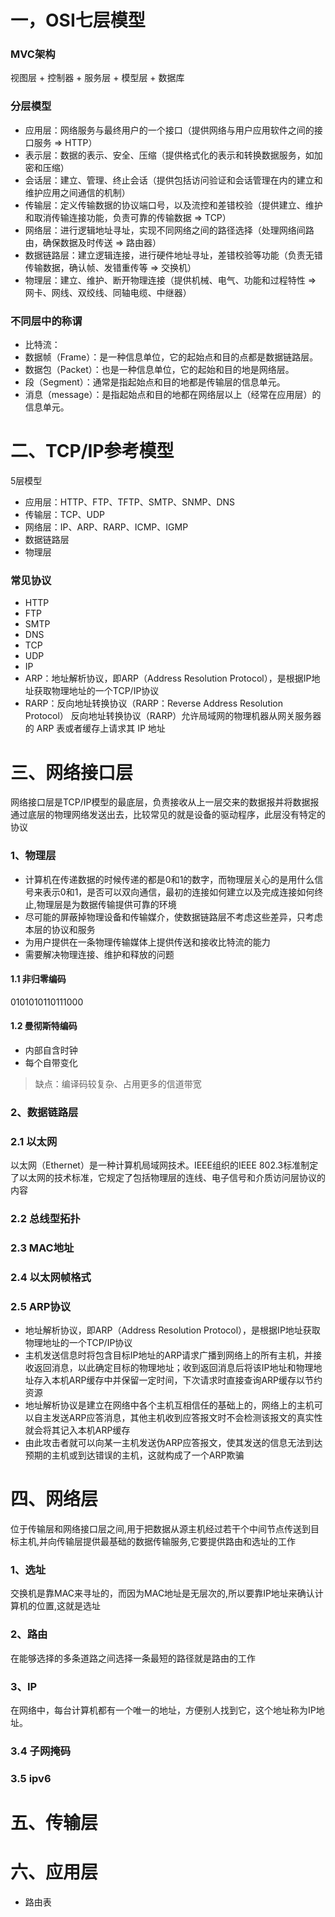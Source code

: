 # 一，OSI七层模型

### MVC架构

视图层 + 控制器 + 服务层 + 模型层 + 数据库

### 分层模型

* 应用层：网络服务与最终用户的一个接口（提供网络与用户应用软件之间的接口服务 => HTTP）
* 表示层：数据的表示、安全、压缩（提供格式化的表示和转换数据服务，如加密和压缩）
* 会话层：建立、管理、终止会话（提供包括访问验证和会话管理在内的建立和维护应用之间通信的机制）
* 传输层：定义传输数据的协议端口号，以及流控和差错校验（提供建立、维护和取消传输连接功能，负责可靠的传输数据 => TCP）
* 网络层：进行逻辑地址寻址，实现不同网络之间的路径选择（处理网络间路由，确保数据及时传送 => 路由器）
* 数据链路层：建立逻辑连接，进行硬件地址寻址，差错校验等功能（负责无错传输数据，确认帧、发错重传等 => 交换机）
* 物理层：建立、维护、断开物理连接（提供机械、电气、功能和过程特性 => 网卡、网线、双绞线、同轴电缆、中继器）

### 不同层中的称谓

* 比特流：
* 数据帧（Frame）：是一种信息单位，它的起始点和目的点都是数据链路层。
* 数据包（Packet）：也是一种信息单位，它的起始和目的地是网络层。
* 段（Segment）：通常是指起始点和目的地都是传输层的信息单元。
* 消息（message）：是指起始点和目的地都在网络层以上（经常在应用层）的信息单元。

# 二、TCP/IP参考模型

5层模型

* 应用层：HTTP、FTP、TFTP、SMTP、SNMP、DNS
* 传输层：TCP、UDP
* 网络层：IP、ARP、RARP、ICMP、IGMP
* 数据链路层
* 物理层

### 常见协议

* HTTP
* FTP
* SMTP
* DNS
* TCP
* UDP
* IP
* ARP：地址解析协议，即ARP（Address Resolution Protocol），是根据IP地址获取物理地址的一个TCP/IP协议
* RARP：反向地址转换协议（RARP：Reverse Address Resolution Protocol） 反向地址转换协议（RARP）允许局域网的物理机器从网关服务器的 ARP 表或者缓存上请求其 IP 地址

# 三、网络接口层

网络接口层是TCP/IP模型的最底层，负责接收从上一层交来的数据报并将数据报通过底层的物理网络发送出去，比较常见的就是设备的驱动程序，此层没有特定的协议

### 1、物理层

* 计算机在传递数据的时候传递的都是0和1的数字，而物理层关心的是用什么信号来表示0和1，是否可以双向通信，最初的连接如何建立以及完成连接如何终止,物理层是为数据传输提供可靠的环境
* 尽可能的屏蔽掉物理设备和传输媒介，使数据链路层不考虑这些差异，只考虑本层的协议和服务
* 为用户提供在一条物理传输媒体上提供传送和接收比特流的能力
* 需要解决物理连接、维护和释放的问题

#### 1.1 非归零编码

0101010110111000

#### 1.2 曼彻斯特编码

* 内部自含时钟
* 每个自带变化

> 缺点：编译码较复杂、占用更多的信道带宽

### 2、数据链路层

### 2.1 以太网

以太网（Ethernet）是一种计算机局域网技术。IEEE组织的IEEE 802.3标准制定了以太网的技术标准，它规定了包括物理层的连线、电子信号和介质访问层协议的内容

### 2.2 总线型拓扑

### 2.3 MAC地址

### 2.4 以太网帧格式

### 2.5 ARP协议

* 地址解析协议，即ARP（Address Resolution Protocol），是根据IP地址获取物理地址的一个TCP/IP协议
* 主机发送信息时将包含目标IP地址的ARP请求广播到网络上的所有主机，并接收返回消息，以此确定目标的物理地址；收到返回消息后将该IP地址和物理地址存入本机ARP缓存中并保留一定时间，下次请求时直接查询ARP缓存以节约资源
* 地址解析协议是建立在网络中各个主机互相信任的基础上的，网络上的主机可以自主发送ARP应答消息，其他主机收到应答报文时不会检测该报文的真实性就会将其记入本机ARP缓存
* 由此攻击者就可以向某一主机发送伪ARP应答报文，使其发送的信息无法到达预期的主机或到达错误的主机，这就构成了一个ARP欺骗

# 四、网络层

位于传输层和网络接口层之间,用于把数据从源主机经过若干个中间节点传送到目标主机,并向传输层提供最基础的数据传输服务,它要提供路由和选址的工作

### 1、选址

交换机是靠MAC来寻址的，而因为MAC地址是无层次的,所以要靠IP地址来确认计算机的位置,这就是选址

### 2、路由

在能够选择的多条道路之间选择一条最短的路径就是路由的工作

### 3、IP

在网络中，每台计算机都有一个唯一的地址，方便别人找到它，这个地址称为IP地址。

### 3.4 子网掩码

### 3.5 ipv6

# 五、传输层

# 六、应用层

* 路由表



